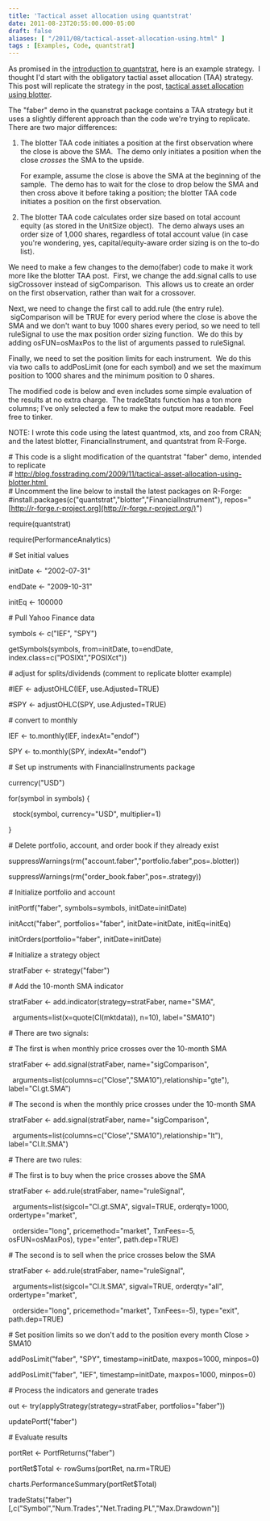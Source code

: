 ```yaml
---
title: 'Tactical asset allocation using quantstrat'
date: 2011-08-23T20:55:00.000-05:00
draft: false
aliases: [ "/2011/08/tactical-asset-allocation-using.html" ]
tags : [Examples, Code, quantstrat]
---
```


As promised in the [introduction to quantstrat](http://blog.fosstrading.com/2011/08/introduction-to-quantstrat.html), here is an example strategy.  I thought I'd start with the obligatory tactial asset allocation (TAA) strategy.  This post will replicate the strategy in the post, [tactical asset allocation using blotter](http://blog.fosstrading.com/2009/11/tactical-asset-allocation-using-blotter.html).  
  
The "faber" demo in the quanstrat package contains a TAA strategy but it uses a slightly different approach than the code we're trying to replicate.  There are two major differences:  

1.  The blotter TAA code initiates a position at the first observation where the close is above the SMA.  The demo only initiates a position when the close _crosses_ the SMA to the upside.  
      
    For example, assume the close is above the SMA at the beginning of the sample.  The demo has to wait for the close to drop below the SMA and then cross above it before taking a position; the blotter TAA code initiates a position on the first observation.  
      
    
2.  The blotter TAA code calculates order size based on total account equity (as stored in the UnitSize object).  The demo always uses an order size of 1,000 shares, regardless of total account value (in case you're wondering, yes, capital/equity-aware order sizing is on the to-do list).

We need to make a few changes to the demo(faber) code to make it work more like the blotter TAA post.  First, we change the add.signal calls to use sigCrossover instead of sigComparison.  This allows us to create an order on the first observation, rather than wait for a crossover.  
  
Next, we need to change the first call to add.rule (the entry rule).  sigComparison will be TRUE for every period where the close is above the SMA and we don't want to buy 1000 shares every period, so we need to tell ruleSignal to use the max position order sizing function.  We do this by adding osFUN=osMaxPos to the list of arguments passed to ruleSignal.  
  
Finally, we need to set the position limits for each instrument.  We do this via two calls to addPosLimit (one for each symbol) and we set the maximum position to 1000 shares and the minimum position to 0 shares.  
  
The modified code is below and even includes some simple evaluation of the results at no extra charge.  The tradeStats function has a ton more columns; I've only selected a few to make the output more readable.  Feel free to tinker.  
  
NOTE: I wrote this code using the latest quantmod, xts, and zoo from CRAN; and the latest blotter, FinancialInstrument, and quantstrat from R-Forge.  
  

\# This code is a slight modification of the quantstrat "faber" demo, intended to replicate   
\# http://blog.fosstrading.com/2009/11/tactical-asset-allocation-using-blotter.html   
\# Uncomment the line below to install the latest packages on R-Forge:  
#install.packages(c("quantstrat","blotter","FinancialInstrument"), repos="[http://r-forge.r-project.org](http://r-forge.r-project.org/)")

require(quantstrat)

require(PerformanceAnalytics)

  

\# Set initial values

initDate <- "2002-07-31"

endDate <- "2009-10-31"

initEq <- 100000

  

\# Pull Yahoo Finance data

symbols <- c("IEF", "SPY")

getSymbols(symbols, from=initDate, to=endDate, index.class=c("POSIXt","POSIXct"))

  

\# adjust for splits/dividends (comment to replicate blotter example)

#IEF <- adjustOHLC(IEF, use.Adjusted=TRUE)

#SPY <- adjustOHLC(SPY, use.Adjusted=TRUE)

  

\# convert to monthly

IEF <- to.monthly(IEF, indexAt="endof")

SPY <- to.monthly(SPY, indexAt="endof")

  

\# Set up instruments with FinancialInstruments package

currency("USD")

for(symbol in symbols) {

  stock(symbol, currency="USD", multiplier=1)

}

  

\# Delete portfolio, account, and order book if they already exist

suppressWarnings(rm("account.faber","portfolio.faber",pos=.blotter))

suppressWarnings(rm("order\_book.faber",pos=.strategy))

  

\# Initialize portfolio and account

initPortf("faber", symbols=symbols, initDate=initDate)

initAcct("faber", portfolios="faber", initDate=initDate, initEq=initEq)

initOrders(portfolio="faber", initDate=initDate)

  

\# Initialize a strategy object

stratFaber <- strategy("faber")

  

\# Add the 10-month SMA indicator

stratFaber <- add.indicator(strategy=stratFaber, name="SMA",

  arguments=list(x=quote(Cl(mktdata)), n=10), label="SMA10")

  

\# There are two signals:

\# The first is when monthly price crosses over the 10-month SMA

stratFaber <- add.signal(stratFaber, name="sigComparison",

  arguments=list(columns=c("Close","SMA10"),relationship="gte"), label="Cl.gt.SMA")

\# The second is when the monthly price crosses under the 10-month SMA

stratFaber <- add.signal(stratFaber, name="sigComparison",

  arguments=list(columns=c("Close","SMA10"),relationship="lt"), label="Cl.lt.SMA")

  

\# There are two rules:

\# The first is to buy when the price crosses above the SMA

stratFaber <- add.rule(stratFaber, name="ruleSignal",

  arguments=list(sigcol="Cl.gt.SMA", sigval=TRUE, orderqty=1000, ordertype="market",

  orderside="long", pricemethod="market", TxnFees=-5, osFUN=osMaxPos), type="enter", path.dep=TRUE)

\# The second is to sell when the price crosses below the SMA

stratFaber <- add.rule(stratFaber, name="ruleSignal",

  arguments=list(sigcol="Cl.lt.SMA", sigval=TRUE, orderqty="all", ordertype="market",

  orderside="long", pricemethod="market", TxnFees=-5), type="exit", path.dep=TRUE)

  

\# Set position limits so we don't add to the position every month Close > SMA10

addPosLimit("faber", "SPY", timestamp=initDate, maxpos=1000, minpos=0)

addPosLimit("faber", "IEF", timestamp=initDate, maxpos=1000, minpos=0)

  

\# Process the indicators and generate trades

out <- try(applyStrategy(strategy=stratFaber, portfolios="faber"))

updatePortf("faber")

  

\# Evaluate results

portRet <- PortfReturns("faber")

portRet$Total <- rowSums(portRet, na.rm=TRUE)

charts.PerformanceSummary(portRet$Total)

tradeStats("faber")\[,c("Symbol","Num.Trades","Net.Trading.PL","Max.Drawdown")\]